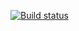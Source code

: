 [![Build status](https://ci.appveyor.com/api/projects/status/3brq904xy4dydsyn?svg=true)](https://ci.appveyor.com/project/Viktorinaaa/apici-1)

